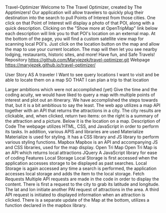 Travel-Optimizer
Welcome to The Travel Optimizer, created by The Apptimizers!
Our application will allow travelers to quickly plug their destination into the search to pull Points of Interest from those cities. One click on that Point of Interest will display a photo of that POI, along with a quick description. Clicking on the "Show more at OpenTripMap" link below each description will link you to that POI's location on an external map.
At the bottom of the page, you will find a custom satellite view map for scanning local POI's. Just click on the location button on the map and allow the map to use your current location. The map will then let you see nearby lodging, restaurants, historic sites, and more!
Have fun, and Safe Travels!
Repository
https://github.com/Maryjezek/travel-optimizer.git
Webpage
https://maryjezek.github.io/travel-optimizer/
 
User Story
AS A traveler
I Want to see query locations I want to visit and be able to locate them on a map
SO THAT I can plan a trip to that location

Larger ambitions which were not accomplished (yet)
Give the time and the coding acuity, we would have liked to query a map with multiple points of interest and plot out an itinerary. We have accomplished the steps towards that, but it is a bit ambitious to say the least.
The web app utilizes a map API together with an API that returns the attractions in a city. The city results are clickable, and, when clicked, return two items: on the right is a summary of the attraction and a picture. Below it is the location on a map.
Description of Code
The webpage utilizes HTML, CSS, and JavaScript in order to perform its tasks. In addition, various APIS and libraries are used
Materialize
Materialize is used for styling. It has a CSS library and JS library to perform various styling functions.
Mapbox
Mapbox is an API and accompanying JS and CSS libraries, used for the map display.
Open Tri Map
Open Tri Map is an API which returns local attractions
JQuery
A JavaScript library for ease of coding
Features
Local Storage
Local Storage is first accessed when the application accesses storage to be displayed as past searches.
Local Storage is again accessed any time a search is performed, the application accesses local storage and adds the item to the local storage.
Fetch Requests
Multiple API requests are made in the code in order to display the content. There is first a request to the city to grab its latitude and longitude. The lat and lon initiate another PAI request of attractions in the area. A third API request is initiated to displayed information when an attraction is clicked. There is a separate update of the Map at the bottom, utilizes a function declared in the mapbox library.
